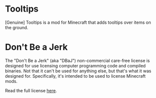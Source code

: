 Tooltips
========

[Genuine] Tooltips is a mod for Minecraft that adds tooltips over items on the ground.

Don't Be a Jerk
===============

The "Don't Be a Jerk" (aka "DBaJ") non-commercial care-free license is designed for use licensing computer programming code and compiled binaries. Not that it can't be used for anything else, but that's what it was designed for. Specifically, it's intended to be used to license Minecraft mods.

Read the full license [here](LICENSE.md).
